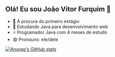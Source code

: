 ## Olá! Eu sou João Vitor Furquim  👋



- 🔭 À procura do primeiro estágio
- 🌱 Estudando Java para desenvolvimento web
- ⚡ Programador Java com 4 meses de estudo
- 😄 Pronouns: ele/dele
  
[![Anurag's GitHub stats](https://github-readme-stats.vercel.app/api?username=JoaoVFB&show_icons=true&theme=dark)](https://github.com/JoaoVFB/github-readme-stats)
